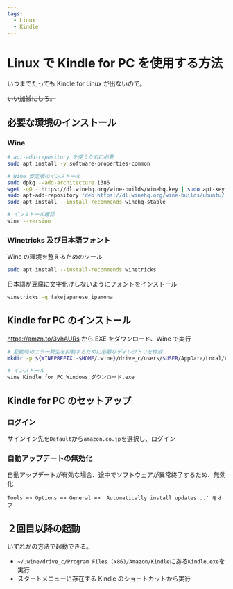 ```yaml
---
tags:
  - Linux
  - Kindle
---
```


# Linux で Kindle for PC を使用する方法

いつまでたっても Kindle for Linux が出ないので。

~~いい加減にしろ。~~

## 必要な環境のインストール

### Wine

```bash
# apt-add-repository を使うために必要
sudo apt install -y software-properties-common

# Wine 安定版のインストール
sudo dpkg --add-architecture i386
wget -qO - https://dl.winehq.org/wine-builds/winehq.key | sudo apt-key add -
sudo apt-add-repository 'deb https://dl.winehq.org/wine-builds/ubuntu/ hirsute main'
sudo apt install --install-recommends winehq-stable

# インストール確認
wine --version
```

### Winetricks 及び日本語フォント

Wine の環境を整えるためのツール

```bash
sudo apt install --install-recommends winetricks
```

日本語が豆腐に文字化けしないようにフォントをインストール

```bash
winetricks -q fakejapanese_ipamona
```

## Kindle for PC のインストール

<https://amzn.to/3vhAURs> から EXE をダウンロード、Wine で実行

```bash
# 起動時のエラー発生を抑制するために必要なディレクトリを作成
mkdir -p ${WINEPREFIX:-$HOME/.wine}/drive_c/users/$USER/AppData/Local/Amazon/Kindle

# インストール
wine Kindle_for_PC_Windows_ダウンロード.exe
```

## Kindle for PC のセットアップ

### ログイン

サインイン先を`Default`から`amazon.co.jp`を選択し、ログイン

### 自動アップデートの無効化

自動アップデートが有効な場合、途中でソフトウェアが異常終了するため、無効化

`Tools => Options => General => 'Automatically install updates...' をオフ`

## ２回目以降の起動

いずれかの方法で起動できる。

- `~/.wine/drive_c/Program Files (x86)/Amazon/Kindle`にある`Kindle.exe`を実行
- スタートメニューに存在する Kindle のショートカットから実行

